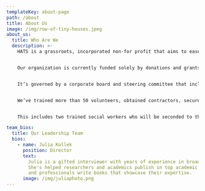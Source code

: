 ```yaml
---
templateKey: about-page
path: /about
title: About Us
image: /img/row-of-tiny-houses.jpeg
about_us:
  title: Who Are We
  description: >-
    HATS is a grassroots, incorporated non-for profit that aims to ease the homelessness crisis in Hamilton, where the current shelter system is often at full capacity and unable to meet the individual needs of a number of homeless persons. 


    Our organization is currently funded solely by donations and grants. 


    It’s governed by a corporate board and steering committee that includes professionals with years of non-profit experience, serving the unhoused and marginalized members of the Hamilton community. 


    We’ve trained more than 50 volunteers, obtained contractors, secured donations and insurance, and coordinated support service delivery with existing agencies. 


    This includes two trained social workers who will be seconded to the site by Wesley Urban Ministries.empowerment.

team_bios:
  title: Our Leadership Team
  bios:
    - name: Julia Kollek
      position: Director
      text:
        Julia is a gifted interviewer with years of experience in broadcast media.
        She's helped researchers and academics publish in top academic journals,
        and professionals write books that showcase their expertise.
      image: /img/juliaphoto.png
---
```

